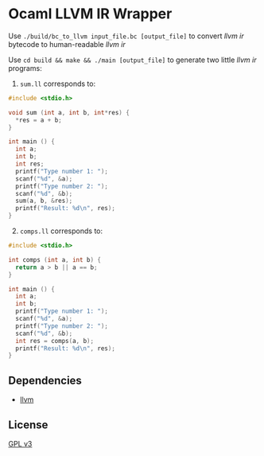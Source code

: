 # Ocaml LLVM IR Wrapper

Use `./build/bc_to_llvm input_file.bc [output_file]` to convert *llvm ir* bytecode to human-readable *llvm ir*


Use `cd build && make && ./main [output_file]` to generate two little *llvm ir* programs:

1. `sum.ll` corresponds to:
```c
#include <stdio.h>

void sum (int a, int b, int*res) {
  *res = a + b;
}

int main () {
  int a;
  int b;
  int res;
  printf("Type number 1: ");
  scanf("%d", &a);
  printf("Type number 2: ");
  scanf("%d", &b);
  sum(a, b, &res);
  printf("Result: %d\n", res);
}
```

2. `comps.ll` corresponds to:
```c
#include <stdio.h>

int comps (int a, int b) {
  return a > b || a == b;
}

int main () {
  int a;
  int b;
  printf("Type number 1: ");
  scanf("%d", &a);
  printf("Type number 2: ");
  scanf("%d", &b);
  int res = comps(a, b);
  printf("Result: %d\n", res);
}
```

## Dependencies
+ [llvm](https://opam.ocaml.org/packages/llvm/)

## License
[GPL v3](https://choosealicense.com/licenses/gpl-3.0/)
